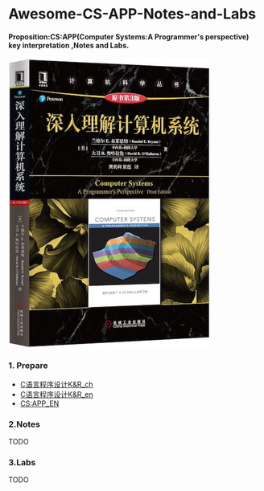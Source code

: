 # Awesome-CS-APP-Notes-and-Labs
#### Proposition:CS:APP(Computer Systems:A Programmer's perspective) key interpretation ,Notes and Labs.


![](./_Attachments/Cover.jpg)


### 1. Prepare
- [C语言程序设计K&R_ch](Books/C_language_K&R_ch.pdf)
- [C语言程序设计K&R_en](Books/C_language_K&R_en.pdf)
- [CS:APP_EN](Books/CSAPP(3rd)English.pdf)

### 2.Notes
TODO
### 3.Labs
TODO
